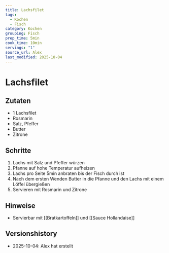 ```yaml
---
title: Lachsfilet
tags:
  - Kochen
  - Fisch
category: Kochen
grouping: Fisch
prep_time: 5min
cook_time: 10min
servings: "1"
source_url: Alex
last_modified: 2025-10-04
---
```

# Lachsfilet

## Zutaten
- 1 Lachsfilet
- Rosmarin
- Salz, Pfeffer
- Butter
- Zitrone

## Schritte
1. Lachs mit Salz und Pfeffer würzen
2. Pfanne auf hohe Temperatur aufheizen
3. Lachs pro Seite 5min anbraten bis der Fisch durch ist
4. Nach dem ersten Wenden Butter in die Pfanne und den Lachs mit einem Löffel übergießen
5. Servieren mit Rosmarin und Zitrone

## Hinweise
- Servierbar mit [[Bratkartoffeln]] und [[Sauce Hollandaise]]
  

## Versionshistory
- 2025-10-04: Alex hat erstellt

  

<!-- Ende der Vorlage -->
<!-- MARKER FOR MAPPER SCRIPT -->